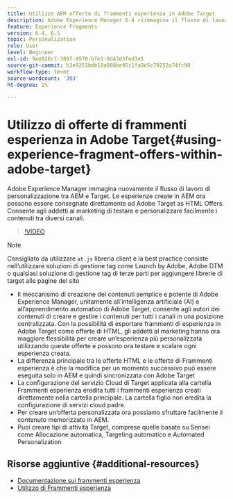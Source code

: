```yaml
---
title: Utilizzo AEM offerte di frammenti esperienza in Adobe Target
description: Adobe Experience Manager 6.4 riimmagina il flusso di lavoro di personalizzazione tra AEM e Target. Le esperienze create in AEM ora possono essere consegnate direttamente ad Adobe Target as HTML Offers. Consente agli addetti al marketing di testare e personalizzare facilmente i contenuti tra diversi canali.
feature: Experience Fragments
version: 6.4, 6.5
topic: Personalization
role: User
level: Beginner
exl-id: 9ee826cf-389f-4570-bfe1-0d43d3fed3e1
source-git-commit: b3e9251bdb18a008be95c1fa9e5c79252a74fc98
workflow-type: tm+mt
source-wordcount: '303'
ht-degree: 1%

---
```


# Utilizzo di offerte di frammenti esperienza in Adobe Target{#using-experience-fragment-offers-within-adobe-target}

Adobe Experience Manager immagina nuovamente il flusso di lavoro di personalizzazione tra AEM e Target. Le esperienze create in AEM ora possono essere consegnate direttamente ad Adobe Target as HTML Offers. Consente agli addetti al marketing di testare e personalizzare facilmente i contenuti tra diversi canali.

>[!VIDEO](https://video.tv.adobe.com/v/22383?quality=12&learn=on)

>[!NOTE]
>
>Consigliato da utilizzare `at.js` libreria client e la best practice consiste nell’utilizzare soluzioni di gestione tag come Launch by Adobe, Adobe DTM o qualsiasi soluzione di gestione tag di terze parti per aggiungere librerie di target alle pagine del sito


* Il meccanismo di creazione dei contenuti semplice e potente di Adobe Experience Manager, unitamente all’intelligenza artificiale (AI) e all’apprendimento automatico di Adobe Target, consente agli autori dei contenuti di creare e gestire i contenuti per tutti i canali in una posizione centralizzata. Con la possibilità di esportare frammenti di esperienza in Adobe Target come offerte di HTML, gli addetti al marketing hanno ora maggiore flessibilità per creare un’esperienza più personalizzata utilizzando queste offerte e possono ora testare e scalare ogni esperienza creata.
* La differenza principale tra le offerte HTML e le offerte di Frammenti esperienza è che la modifica per un momento successivo può essere eseguita solo in AEM e quindi sincronizzata con Adobe Target
* La configurazione del servizio Cloud di Target applicata alla cartella Frammenti esperienza eredita tutti i frammenti esperienza creati direttamente nella cartella principale. La cartella figlio non eredita la configurazione di servizi cloud padre.
* Per creare un’offerta personalizzata ora possiamo sfruttare facilmente il contenuto memorizzato in AEM.
* Puoi creare tipi di attività Target, comprese quelle basate su Sensei come Allocazione automatica, Targeting automatico e Automated Personalization

## Risorse aggiuntive {#additional-resources}

* [Documentazione sui frammenti esperienza](https://experienceleague.adobe.com/docs/experience-manager-65/authoring/authoring/experience-fragments.html)
* [Utilizzo di Frammenti esperienza](/help/sites/experience-fragments/experience-fragments-feature-video-use.md)
